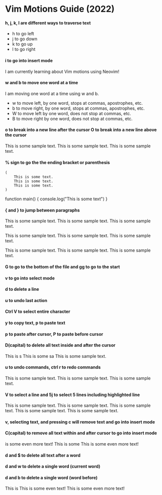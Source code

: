 # Vim Motions Guide (2022)

#### h, j, k, l are different ways to traverse text
- h to go left
- j to go down
- k to go up
- l to go right

#### i to go into insert mode
I am currently learning about Vim motions using Neovim!

#### w and b to move one word at a time
I am moving one word at a time using w and b.
- w to move left, by one word, stops at commas, apostrophes, etc.
- b to move right, by one word, stops at commas, apostrophes, etc.
- W to move left by one word, does not stop at commas, etc.
- B to move right by one word, does not stop at commas, etc.

#### o to break into a new line after the cursor O to break into a new line above the cursor
This is some sample text.
This is some sample text.
This is some sample text.

#### % sign to go the the ending bracket or parenthesis
	(
		This is some text.
		This is some text.
		This is some text.
	)

function main() {
	console.log("This is some text")
}

#### { and } to jump between paragraphs

This is some sample text.
This is some sample text.
This is some sample text.

This is some sample text.
This is some sample text.
This is some sample text.

This is some sample text.
This is some sample text.
This is some sample text.

#### G to go to the bottom of the file and gg to go to the start
#### v to go into select mode
#### d to delete a line
#### u to undo last action
#### Ctrl V to select entire character 
#### y to copy text, p to paste text
#### p to paste after cursor, P to paste before cursor

#### D(capital) to delete all text inside and after the cursor

This is s
This is some sa
This is some sample text.

#### u to undo commands, ctrl r to redo commands

This is some sample text.
This is some sample text.
This is some sample text.

#### V to select a line and 5j to select 5 lines including highlighted line

This is some sample text.
This is some sample text.
This is some sample text.
This is some sample text.
This is some sample text.

#### v, selecting text, and pressing c will remove text and go into insert mode 
#### C(capital) to remove all text within and after cursor to go into insert mode

is some even more text!
This is some
This is some even more text!

#### d and $ to delete all text after a word
#### d and w to delete a single word (current word)
#### d and b to delete a single word (word before)
This is 
This is some even text!
This is some even more text!
